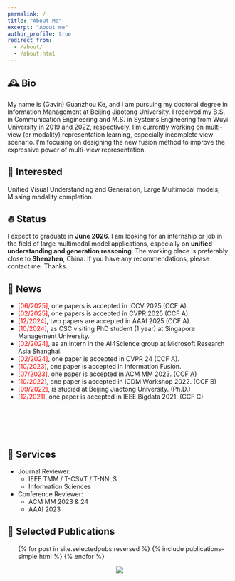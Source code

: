 ```yaml
---
permalink: /
title: "About Me"
excerpt: "About me"
author_profile: true
redirect_from: 
  - /about/
  - /about.html
---
```


🕰️ Bio
---
My name is (Gavin) Guanzhou Ke, and I am pursuing my doctoral degree in Information Management at Beijing Jiaotong University. I received my B.S. in Communication Engineering and M.S. in Systems Engineering from Wuyi University in 2019 and 2022, respectively. I’m currently working on multi-view (or modality) representation learning, especially incomplete view scenario. I’m focusing on designing the new fusion method to improve the expressive power of multi-view representation.


🎯 Interested
---
Unified Visual Understanding and Generation, Large Multimodal models, Missing modality completion.


🔥 Status
---
I expect to graduate in **June 2026**. I am looking for an internship or job in the field of large multimodal model applications, especially on **unified understanding and generation reasoning**. The working place is preferably close to **Shenzhen**, China. If you have any recommendations, please contact me. Thanks.


📣 News
---

<ul style="width: auto; height: 300px; overflow: auto">

<li> <span style="color:red">[06/2025]</span>, one papers is accepted in ICCV 2025 (CCF A).</li>
<li> <span style="color:red">[02/2025]</span>, one papers is accepted in CVPR 2025 (CCF A).</li>
<li> <span style="color:red">[12/2024]</span>, two papers are accepted in AAAI 2025 (CCF A).</li>
<li> <span style="color:red">[10/2024]</span>, as CSC visiting PhD student (1 year) at Singapore Management University.</li>
<li> <span style="color:red">[02/2024]</span>, as an intern in the AI4Science group at Microsoft Research Asia Shanghai.</li>
<li> <span style="color:red">[02/2024]</span>, one paper is accepted in CVPR 24 (CCF A).</li>
<li> <span style="color:red">[10/2023]</span>, one paper is accepted in Information Fusion.</li>
<li> <span style="color:red">[07/2023]</span>, one paper is accepted in ACM MM 2023. (CCF A)</li>
<li> <span style="color:red">[10/2022]</span>, one paper is accepted in ICDM Workshop 2022. (CCF B)</li>
<li> <span style="color:red">[09/2022]</span>, is studied at Beijing Jiaotong University. (Ph.D.)</li>
<li> <span style="color:red">[12/2021]</span>, one paper is accepted in IEEE Bigdata 2021. (CCF C)</li>


</ul>


🤝 Services
---

* Journal Reviewer:
  * IEEE TMM / T-CSVT / T-NNLS
  * Information Sciences
* Conference Reviewer:
  * ACM MM 2023 & 24
  * AAAI 2023



📄 Selected Publications
---

<ul>{% for post in site.selectedpubs reversed %}
    {% include publications-simple.html %}
    <!-- {% include archive-single-cv.html %} -->
  {% endfor %}</ul>

<div style="text-align: center;">
  <a href="https://clustrmaps.com/site/1c39f" title="ClustrMaps">
    <img src="//www.clustrmaps.com/map_v2.png?d=6PhQno-uz8qYO3a_jzhJcRHooRKmewUkZxaFZw3oaGI&cl=ffffff" />
  </a>
</div>